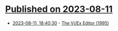 # [Published on 2023-08-11](index.md)

* [2023-08-11, 18:40:30](https://lobste.rs/s/b0zpfm/vi_ex_editor_1995) - [The Vi/Ex Editor (1995)](https://www.ele.uri.edu/faculty/vetter/Other-stuff/vi/009-index.html)
